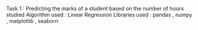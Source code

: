 Task 1 : Predicting the marks of a student based on the number of hours studied
Algorithm used : Linear Regression
Libraries used : pandas , numpy , matplotlib , seaborn
